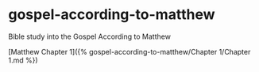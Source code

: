 # gospel-according-to-matthew
Bible study into the Gospel According to Matthew


[Matthew Chapter 1]({% gospel-according-to-matthew/Chapter 1/Chapter 1.md %})